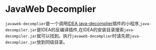 # JavaWeb Decomplier

`javaweb-decomplier`是一个调用[IDEA java-decomplier](https://github.com/JetBrains/intellij-community/tree/master/plugins/java-decompiler/engine)插件的小程序,`java-decompiler.jar`是IDEA的反编译插件,在IDEA的安装目录搜索`java-decompiler.jar`就可以找到。执行`javaweb-decomplier`时请先把`java-decomplier.jar`放到同级目录。